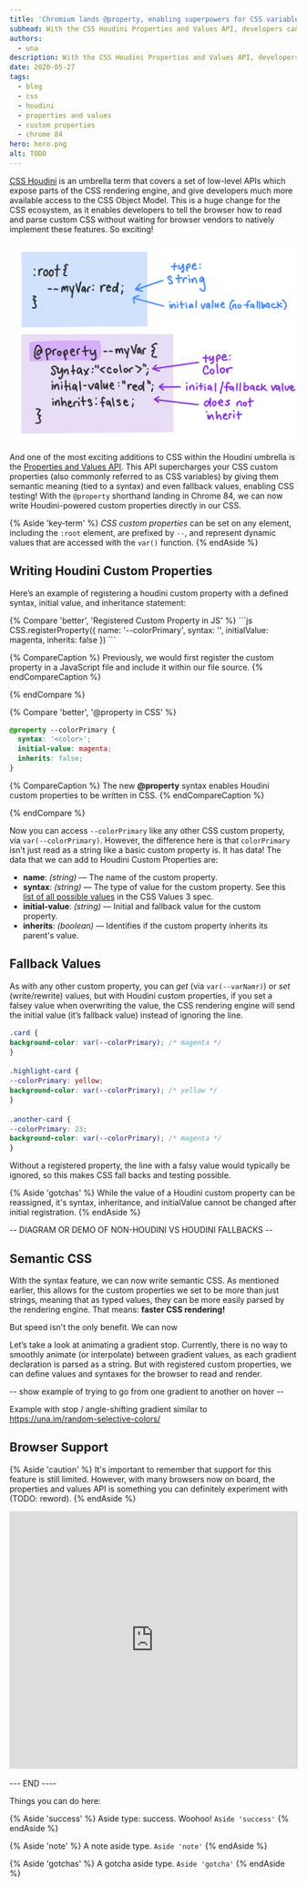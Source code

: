 ```yaml
---
title: 'Chromium lands @property, enabling superpowers for CSS variables'
subhead: With the CSS Houdini Properties and Values API, developers can now give custom properties syntax types, fallback values, and inheritance within CSS itself.
authors:
  - una
description: With the CSS Houdini Properties and Values API, developers can now give custom properties syntax types, fallback values, and inheritance within CSS itself.
date: 2020-05-27
tags:
  - blog
  - css
  - houdini
  - properties and values
  - custom properties
  - chrome 84
hero: hero.png
alt: TODO
---
```


[CSS Houdini](http://ishoudinireadyyet.com/) is an umbrella term that covers a set of low-level APIs which expose parts of the CSS rendering engine, and give developers much more available access to the CSS Object Model. This is a huge change for the CSS ecosystem, as it enables developers to tell the browser how to read and parse custom CSS without waiting for browser vendors to natively implement these features. So exciting!

<img src="houdini-1.png">

And one of the most exciting additions to CSS within the Houdini umbrella is the [Properties and Values API](https://drafts.css-houdini.org/css-properties-values-api/). This API supercharges your CSS custom properties (also commonly referred to as CSS variables) by giving them semantic meaning (tied to a syntax) and even fallback values, enabling CSS testing! With the `@property` shorthand landing in Chrome 84, we can now write Houdini-powered custom properties directly in our CSS.


{% Aside 'key-term' %}
*CSS custom properties* can be set on any element, including the `:root` element, are prefixed by `--`, and represent dynamic values that are accessed with the `var()` function.
{% endAside %}


## Writing Houdini Custom Properties

Here’s an example of registering a houdini custom property with a defined syntax, initial value, and inheritance statement:

<div class="w-columns">
{% Compare 'better', 'Registered Custom Property in JS' %}
```js
CSS.registerProperty({
  name: '--colorPrimary',
  syntax: '<color>',
  initialValue: magenta,
  inherits: false
})
```

{% CompareCaption %}
Previously, we would first register the custom property in a JavaScript file and include it within our file source.
{% endCompareCaption %}

{% endCompare %}

{% Compare 'better', '@property in CSS' %}
```css
@property --colorPrimary {
  syntax: '<color>';
  initial-value: magenta;
  inherits: false;
}
```
{% CompareCaption %}
The new **@property** syntax enables Houdini custom properties to be written in CSS.
{% endCompareCaption %}

{% endCompare %}
</div>


Now you can access `--colorPrimary` like any other CSS custom property, via `var(--colorPrimary)`. However, the difference here is that `colorPrimary` isn’t just read as a string like a basic custom property is. It has data! The data that we can add to Houdini Custom Properties are:

- **name**: *(string)* — The name of the custom property.
- **syntax**: *(string)* — The type of value for the custom property. See this [list of all possible values](https://drafts.csswg.org/css-values-3/) in the CSS Values 3 spec.
- **initial-value**: *(string)* — Initial and fallback value for the custom property.
- **inherits**: *(boolean)* — Identifies if the custom property inherits its parent's value. 

## Fallback Values

As with any other custom property, you can *get* (via `var(--varNamr)`) or *set* (write/rewrite) values, but with Houdini custom properties, if you set a falsey value when overwriting the value, the CSS rendering engine will send the initial value (it’s fallback value) instead of ignoring the line.

```css
.card {
background-color: var(--colorPrimary); /* magenta */
}

.highlight-card {
--colorPrimary: yellow;
background-color: var(--colorPrimary); /* yellow */
}

.another-card {
--colorPrimary: 23;
background-color: var(--colorPrimary); /* magenta */
}
```

Without a registered property, the line with a falsy value would typically be ignored, so this makes CSS fall backs and testing possible.

{% Aside 'gotchas' %}
While the value of a Houdini custom property can be reassigned, it's syntax, inheritance, and initialValue cannot be changed after initial registration.
{% endAside %}


-- DIAGRAM OR DEMO OF NON-HOUDINI VS HOUDINI FALLBACKS --

## Semantic CSS

With the syntax feature, we can now write semantic CSS. As mentioned earlier, this allows for the custom properties we set to be more than just strings, meaning that as typed values, they can be more easily parsed by the rendering engine. That means: **faster CSS rendering!**

But speed isn't the only benefit. We can now 

Let’s take a look at animating a gradient stop. Currently, there is no way to smoothly animate (or interpolate) between gradient values, as each gradient declaration is parsed as a string. But with registered custom properties, we can define values and syntaxes for the browser to read and render.

-- show example of trying to go from one gradient to another on hover --

Example with stop / angle-shifting gradient similar to https://una.im/random-selective-colors/

## Browser Support

{% Aside 'caution' %}
It's important to remember that support for this feature is still limited. However, with many browsers now on board, the properties and values API is something you can definitely experiment with (TODO: reword).
{% endAside %}

<iframe
  src="https://ishoudinireadyyet.com/"
  alt="Is Houdini Ready Yet? Website"
  style="height: 450px; width: 100%; border: 1px solid lightgray">
</iframe>




--- END ----

Things you can do here:


{% Aside 'success' %} 
Aside type: success. Woohoo! `Aside 'success'`
{% endAside %}

{% Aside 'note' %}
A note aside type. `Aside 'note'`
{% endAside %}

{% Aside 'gotchas' %}
A gotcha aside type. `Aside 'gotcha'`
{% endAside %}

